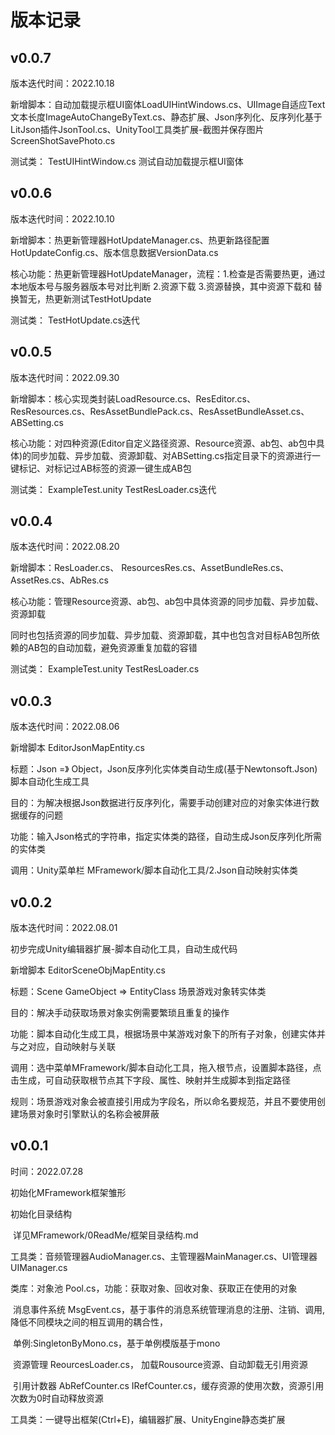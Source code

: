 # 版本记录

## v0.0.7

版本迭代时间：2022.10.18

新增脚本：自动加载提示框UI窗体LoadUIHintWindows.cs、UIImage自适应Text文本长度ImageAutoChangeByText.cs、静态扩展、Json序列化、反序列化基于LitJson插件JsonTool.cs、UnityTool工具类扩展-截图并保存图片ScreenShotSavePhoto.cs

测试类： TestUIHintWindow.cs 测试自动加载提示框UI窗体



## v0.0.6

版本迭代时间：2022.10.10

新增脚本：热更新管理器HotUpdateManager.cs、热更新路径配置HotUpdateConfig.cs、版本信息数据VersionData.cs

核心功能：热更新管理器HotUpdateManager，流程：1.检查是否需要热更，通过本地版本号与服务器版本号对比判断 2.资源下载 3.资源替换，其中资源下载和				   替换暂无，热更新测试TestHotUpdate

测试类： TestHotUpdate.cs迭代



## v0.0.5

版本迭代时间：2022.09.30

新增脚本：核心实现类封装LoadResource.cs、ResEditor.cs、ResResources.cs、ResAssetBundlePack.cs、ResAssetBundleAsset.cs、ABSetting.cs

核心功能：对四种资源(Editor自定义路径资源、Resource资源、ab包、ab包中具体)的同步加载、异步加载、资源卸载、对ABSetting.cs指定目录下的资源进行一					键标记、对标记过AB标签的资源一键生成AB包

测试类： ExampleTest.unity	TestResLoader.cs迭代



## v0.0.4 

版本迭代时间：2022.08.20

新增脚本：ResLoader.cs、 ResourcesRes.cs、AssetBundleRes.cs、AssetRes.cs、AbRes.cs

核心功能：管理Resource资源、ab包、ab包中具体资源的同步加载、异步加载、资源卸载

​					同时也包括资源的同步加载、异步加载、资源卸载，其中也包含对目标AB包所依赖的AB包的自动加载，避免资源重复加载的容错

测试类： ExampleTest.unity	TestResLoader.cs



## v0.0.3

版本迭代时间：2022.08.06

新增脚本 EditorJsonMapEntity.cs 

标题：Json =》 Object，Json反序列化实体类自动生成(基于Newtonsoft.Json) 脚本自动化生成工具

目的：为解决根据Json数据进行反序列化，需要手动创建对应的对象实体进行数据缓存的问题

功能：输入Json格式的字符串，指定实体类的路径，自动生成Json反序列化所需的实体类

调用：Unity菜单栏  MFramework/脚本自动化工具/2.Json自动映射实体类



## v0.0.2

版本迭代时间：2022.08.01

初步完成Unity编辑器扩展-脚本自动化工具，自动生成代码

新增脚本 EditorSceneObjMapEntity.cs 

标题：Scene GameObject => EntityClass 场景游戏对象转实体类

目的：解决手动获取场景对象实例需要繁琐且重复的操作

功能：脚本自动化生成工具，根据场景中某游戏对象下的所有子对象，创建实体并与之对应，自动映射与关联

调用：选中菜单MFramework/脚本自动化工具，拖入根节点，设置脚本路径，点击生成，可自动获取根节点其下字段、属性、映射并生成脚本到指定路径

规则：场景游戏对象会被直接引用成为字段名，所以命名要规范，并且不要使用创建场景对象时引擎默认的名称会被屏蔽



## v0.0.1

时间：2022.07.28

初始化MFramework框架雏形

初始化目录结构

​			详见MFramework/0ReadMe/框架目录结构.md

工具类：音频管理器AudioManager.cs、主管理器MainManager.cs、UI管理器UIManager.cs

类库：对象池 Pool.cs，功能：获取对象、回收对象、获取正在使用的对象

​			消息事件系统 MsgEvent.cs，基于事件的消息系统管理消息的注册、注销、调用,降低不同模块之间的相互调用的耦合性，

​			单例:SingletonByMono.cs，基于单例模版基于mono

​			资源管理 ReourcesLoader.cs， 加载Rousource资源、自动卸载无引用资源 

​			引用计数器 AbRefCounter.cs IRefCounter.cs，缓存资源的使用次数，资源引用次数为0时自动释放资源

工具类：一键导出框架(Ctrl+E)，编辑器扩展、UnityEngine静态类扩展





